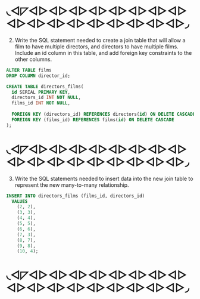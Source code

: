 # ◟◅◸◅▻◅▻◅▻◅▻◅▻◅▻◅▻◅▻◅▻◅▻◅▻◅▻◅▻◅▻◅▻◅▻◅▻◞

2. Write the SQL statement needed to create a join table that will allow a film to have multiple directors, and directors to have multiple films. Include an id column in this table, and add foreign key constraints to the other columns.

```sql
ALTER TABLE films
DROP COLUMN director_id;

CREATE TABLE directors_films(
  id SERIAL PRIMARY KEY,
  directors_id INT NOT NULL,
  films_id INT NOT NULL,
  
  FOREIGN KEY (directors_id) REFERENCES directors(id) ON DELETE CASCADE,
  FOREIGN KEY (films_id) REFERENCES films(id) ON DELETE CASCADE
);
```
# ◟◅◸◅▻◅▻◅▻◅▻◅▻◅▻◅▻◅▻◅▻◅▻◅▻◅▻◅▻◅▻◅▻◅▻◅▻◞

3. Write the SQL statements needed to insert data into the new join table to represent the new many-to-many relationship.

```sql
INSERT INTO directors_films (films_id, directors_id)
  VALUES
    (2, 2),
    (3, 3),
    (4, 4),
    (5, 5),
    (6, 6),
    (7, 3),
    (8, 7),
    (9, 8),
    (10, 4);
```

# ◟◅◸◅▻◅▻◅▻◅▻◅▻◅▻◅▻◅▻◅▻◅▻◅▻◅▻◅▻◅▻◅▻◅▻◅▻◞